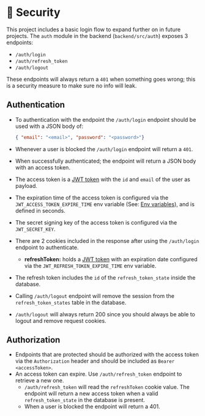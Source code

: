 # 👮 Security
This project includes a basic login flow to expand further on in future projects.
The `auth` module in the backend (`backend/src/auth`) exposes 3 endpoints:

- `/auth/login`
- `/auth/refresh_token`
- `/auth/logout`

These endpoints will always return a `401` when something goes wrong; this is a security measure to make sure no info will leak.

## Authentication

- To authentication with the endpoint the `/auth/login` endpoint should be used with a JSON body of:

  ```json
  { "email": "<email>", "password": "<password>"}
  ```

- Whenever a user is blocked the `/auth/login` endpoint will return a `401`.
- When successfully authenticated; the endpoint will return a JSON body with an access token.
- The access token is a [JWT token](https://jwt.io/introduction) with the `id` and `email` of the user as payload.
- The expiration time of the access token is configured via the `JWT_ACCESS_TOKEN_EXPIRE_TIME` env variable (See: [Env variables](https://github.com/lit-datory/optimus-exercitia#env-variables)), and is defined in seconds.
- The secret signing key of the access token is configured via the `JWT_SECRET_KEY`.
- There are 2 cookies included in the response after using the `/auth/login` endpoint to authenticate.
  -  **refreshToken:** holds a  [JWT token](https://jwt.io/introduction) with an expiration date configured via the `JWT_REFRESH_TOKEN_EXPIRE_TIME` env variable.
- The refresh token includes the `id` of the `refresh_token_state` inside the database.
- Calling `/auth/logout` endpoint will remove the session from the `refresh_token_states` table in the database.
- `/auth/logout` will always return 200 since you should always be able to logout and remove request cookies.

## Authorization
- Endpoints that are protected should be authorized with the access token via the `Authorization` header and should be included as `Bearer <accessToken>`.
- An access token can expire. Use `/auth/refresh_token` endpoint to retrieve a new one.
  - `/auth/refresh_token` will read the `refreshToken` cookie value. The endpoint will return a new access token when a valid `refresh_token_state` in the database is present.
  - When a user is blocked the endpoint will return a 401.
